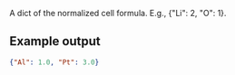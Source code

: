 A dict of the normalized cell formula. E.g., {"Li": 2, "O": 1}.

## Example output

```json
{"Al": 1.0, "Pt": 3.0}
```

